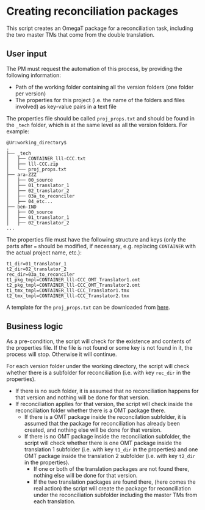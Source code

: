 # Creating reconciliation packages

This script creates an OmegaT package for a reconciliation task, including the two master TMs that come from the double translation.

## User input

The PM must request the automation of this process, by providing the following information:

* Path of the working folder containing all the version folders (one folder per version)
* The properties for this project (i.e. the name of the folders and files involved) as key-value pairs in a text file

The properties file should be called `proj_props.txt` and should be found in the `_tech` folder, which is at the same level as all the version folders. For example:

```
@Ur:working_directory$
.
├── _tech
│   ├── CONTAINER_lll-CCC.txt
│   ├── lll-CCC.zip
│   └── proj_props.txt
├── ara-ZZZ
│   ├── 00_source
│   ├── 01_translator_1
│   ├── 02_translator_2
│   ├── 03a_to_reconciler
│   ├── 04_etc...
├── ben-IND
│   ├── 00_source
│   ├── 01_translator_1
│   ├── 02_translator_2
...
```

The properties file must have the following structure and keys (only the parts after `=` should be modified, if necessary, e.g. replacing `CONTAINER` with the actual project name, etc.):

    t1_dir=01_translator_1
    t2_dir=02_translator_2
    rec_dir=03a_to_reconciler
    t1_pkg_tmpl=CONTAINER_lll-CCC_OMT_Translator1.omt
    t2_pkg_tmpl=CONTAINER_lll-CCC_OMT_Translator2.omt
    t1_tmx_tmpl=CONTAINER_lll-CCC_Translator1.tmx
    t2_tmx_tmpl=CONTAINER_lll-CCC_Translator2.tmx

A template for the `proj_props.txt` can be downloaded from [here](_tmpl/proj_props.txt).

## Business logic

As a pre-condition, the script will check for the existence and contents of the properties file. If the file is not found or some key is not found in it, the process will stop. Otherwise it will continue.

For each version folder under the working directory, the script will check whether there is a subfolder for reconciliation (i.e. with key `rec_dir` in the properties).
* If there is no such folder, it is assumed that no reconciliation happens for that version and nothing will be done for that version.
* If reconciliation applies for that version, the script will check inside the reconciliation folder whether there is a OMT package there.
    * If there is a OMT package inside the reconcilation subfolder, it is assumed that the package for reconciliation has already been created, and nothing else will be done for that version.
    * If there is no OMT package inside the reconciliation subfolder, the script will check whether there is one OMT package inside the translation 1 subfolder (i.e. with key `t1_dir` in the properties) and one OMT package inside the translation 2 subfolder (i.e. with key `t2_dir` in the properties).
        * If one or both of the translation packages are not found there, nothing else will be done for that version.
        * If the two translation packages are found there, (here comes the real action) the script will create the package for reconciliation under the reconciliation subfolder including the master TMs from each translation.
